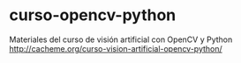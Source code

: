 # curso-opencv-python
Materiales del curso de visión artificial con OpenCV y Python http://cacheme.org/curso-vision-artificial-opencv-python/
